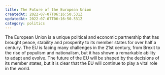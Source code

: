 ```yaml
---
title: The Future of the European Union
createdAt: 2022-07-07T06:16:50.531Z
updatedAt: 2022-07-07T06:16:50.531Z
category: politics
---
```


The European Union is a unique political and economic partnership that has brought peace, stability and prosperity to its member states for over half a century. The EU is facing many challenges in the 21st century, from Brexit to the rise of populism and nationalism, but it has shown a remarkable ability to adapt and evolve. The future of the EU will be shaped by the decisions of its member states, but it is clear that the EU will continue to play a vital role in the world.
